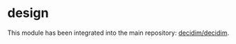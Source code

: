 # design

This module has been integrated into the main repository: [decidim/decidim](https://github.com/decidim/decidim).

